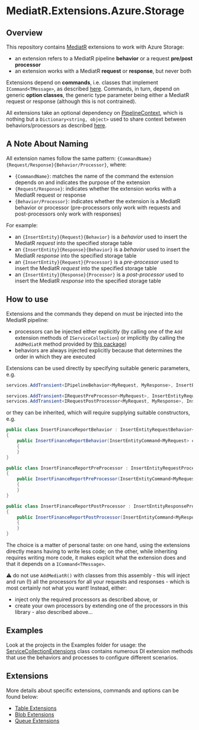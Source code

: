 # MediatR.Extensions.Azure.Storage

## Overview
This repository contains [MediatR](https://github.com/jbogard/MediatR) extensions to work with Azure Storage:
- an extension refers to a MediatR pipeline **behavior** or a request **pre/post processor**
- an extension works with a MediatR **request** or **response**, but never both

Extensions depend on **commands**, i.e. classes that implement `ICommand<TMessage>`, as described [here](https://github.com/fabio-marini/MediatR.Extensions.Abstractions). Commands, in turn, depend on generic **option classes**, the generic type parameter being either a MediatR request or response (although this is not contrained).

All extensions take an optional dependency on [PipelineContext](./MediatR.Extensions.Azure.Storage.Abstractions/PipelineContext.cs), which is nothing but a `Dictionary<string, object>` used to share context between behaviors/processors as described [here](https://jimmybogard.com/sharing-context-in-mediatr-pipelines/).

## A Note About Naming
All extension names follow the same pattern: `{CommandName}{Request/Response}{Behavior/Processor}`, where:
- `{CommandName}`: matches the name of the command the extension depends on and indicates the purpose of the extension
- `{Request/Response}`: indicates whether the extension works with a MediatR request or response
- `{Behavior/Processor}`: indicates whether the extension is a MediatR behavior or processor (pre-processors only work with requests and post-processors only work with responses)

For example:
- an `{InsertEntity}{Request}{Behavior}` is a *behavior* used to insert the MediatR *request* into the specified storage table
- an `{InsertEntity}{Response}{Behavior}` is a *behavior* used to insert the MediatR *response* into the specified storage table
- an `{InsertEntity}{Request}{Processor}` is a *pre-processor* used to insert the MediatR *request* into the specified storage table
- an `{InsertEntity}{Response}{Processor}` is a *post-processor* used to insert the MediatR *response* into the specified storage table

## How to use
Extensions and the commands they depend on must be injected into the MediatR pipeline:

- processors can be injected either explicitly (by calling one of the `Add` extension methods of `IServiceCollection`) or implicitly (by calling the `AddMediatR` method provided by [this package][di])
- behaviors are always injected explicitly because that determines the order in which they are executed 

Extensions can be used directly by specifying suitable generic parameters, e.g.
```cs
services.AddTransient<IPipelineBehavior<MyRequest, MyResponse>, InsertEntityRequestBehavior<MyRequest, MyResponse>>();

services.AddTransient<IRequestPreProcessor<MyRequest>, InsertEntityRequestProcessor<MyRequest>>();
services.AddTransient<IRequestPostProcessor<MyRequest, MyResponse>, InsertEntityResponseProcessor<MyRequest, MyResponse>>();
```
or they can be inherited, which will require supplying suitable constructors, e.g.
```cs
public class InsertFinanceReportBehavior : InsertEntityRequestBehavior<MyRequest, MyResponse>
{
    public InsertFinanceReportBehavior(InsertEntityCommand<MyRequest> cmd, PipelineContext ctx = null, ILogger log = null) : base(cmd, ctx, log)
    {
    }
}

public class InsertFinanceReportPreProcessor : InsertEntityRequestProcessor<MyRequest>
{
    public InsertFinanceReportPreProcessor(InsertEntityCommand<MyRequest> cmd, PipelineContext ctx = null, ILogger log = null) : base(cmd, ctx, log)
    {
    }
}

public class InsertFinanceReportPostProcessor : InsertEntityResponseProcessor<MyRequest, MyResponse>
{
    public InsertFinanceReportPostProcessor(InsertEntityCommand<MyResponse> cmd, PipelineContext ctx = null, ILogger log = null) : base(cmd, ctx, log)
    {
    }
}
```
The choice is a matter of personal taste: on one hand, using the extensions directly means having to write less code; on the other, while inheriting requires writing more code, it makes explicit what the extension does and that it depends on a `ICommand<TMessage>`.

:warning: do not use `AddMediatR()` with classes from this assembly - this will inject and run (!) all the processors for all your requests and responses - which is most certainly not what you want! Instead, either:
- inject only the required processors as described above, or
- create your own processors by extending one of the processors in this library - also described above...

[di]: https://github.com/jbogard/MediatR.Extensions.Microsoft.DependencyInjection

## Examples
Look at the projects in the Examples folder for usage: the [ServiceCollectionExtensions](./ClassLibrary1/ServiceCollectionExtensions.cs) class contains numerous DI extension methods that use the behaviors and processes to configure different scenarios.

## Extensions
More details about specific extensions, commands and options can be found below:
- [Table Extensions](./docs/TableExtensions.md)
- [Blob Extensions](./docs/BlobExtensions.md)
- [Queue Extensions](./docs/QueueExtensions.md)


